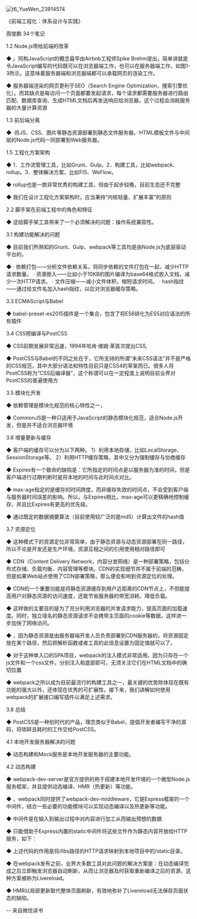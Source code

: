 

![t6_YueWen_23914574](https://user-images.githubusercontent.com/17806205/203684044-5760a1f9-c886-4c2f-8fde-f25283027b92.jpg)


《前端工程化：体系设计与实践》

周俊鹏
34个笔记

1.2 Node.js带给前端的改革

◆ 。同构JavaScript的概念最早由Airbnb工程师Spike Brehm提出，简单讲就是令JavaScript编写的代码既可以在浏览器端工作，也可以在服务器端工作，如图1-3所示。这意味着服务器端和浏览器端都可以承载网页的渲染工作。

◆ 服务器端渲染的网页更利于SEO（Search Engine Optimization，搜索引擎优化）。而其缺点是每访问一个页面都要发起请求，每个请求都需要服务器进行路由匹配、数据库查询、生成HTML文档后再发送响应给浏览器，这个过程会消耗服务器的大量计算资源


1.3 前后端分离

◆ ·将JS、CSS、图片等静态资源部署到静态文件服务器。· HTML模板文件与中间层的Node.js代码一同部署到Web服务器。


1.5 工程化方案架构

◆ 1．工作流管理工具，比如Grunt、Gulp。2．构建工具，比如webpack、rollup。3．整体解决方案，比如FIS、WeFlow。

◆ rollup也是一款非常优秀的构建工具，但由于起步较晚，目前生态还不完整

◆ 我们在设计工程化方案架构时，应当秉持“内核轻量、扩展丰富”的原则


2.2 脚手架在前端工程中的角色和特征

◆ 这给脚手架工具带来了一个必须解决的问题：操作系统兼容性。


3.1 构建功能解决的问题

◆ 目前我们所熟知的Grunt、Gulp、webpack等工具均是由Node.js为底层驱动平台的。

◆ · 依赖打包——分析文件依赖关系，将同步依赖的文件打包在一起，减少HTTP请求数量。
· 资源嵌入——比如小于10KB的图片编译为base64格式嵌入文档，减少一次HTTP请求。
· 文件压缩——减小文件体积，缩短请求时间。
· hash指纹——通过给文件名加入hash指纹，以应对浏览器缓存策略。


3.3 ECMAScript与Babel

◆ babel-preset-es2015插件是一个集合，包含了将ES6转化为ES5对应语法的所有插件


3.4 CSS预编译与PostCSS

◆ CSS前期发展非常迅速，1994年哈肯·维姆·莱首次提出CSS,

◆ PostCSS与Babel的不同之处在于，它所支持的所谓“未来CSS语法”并不是严格的CSS规范，其中大部分语法和特性目前只是CSS4的草案而已。很多人将PostCSS称为“CSS后编译器”，这个称谓可以在一定程度上说明目前业界对PostCSS的普遍使用方


3.5 模块化开发

◆ 依赖管理是模块化规范的核心特性之一，

◆ CommonJS是一种只适用于JavaScript的静态模块化规范，适合Node.js开发，但是并不适合浏览器环境


3.6 增量更新与缓存

◆ 客户端的缓存可以分为以下两种。
1）利用本地存储，比如LocalStorage、SessionStorage等。
2）利用HTTP缓存策略，其中又分为强制缓存与协商缓存

◆ Expires有一个致命的缺陷是：它所指定的时间点是以服务器为准的时间，但是客户端进行过期判断时是将本地的时间与此时间点对比。

◆ max-age指定的是缓存的时间跨度，而非缓存失效的时间点，不会受到客户端与服务器时间误差的影响。所以，与Expires相比，max-age可以更精确地控制缓存，并且比Expires有更高的优先级。

◆ 通过既定的数据摘要算法（目前使用较广泛的是md5）计算出文件的hash值


3.7 资源定位

◆ 这种模式下的资源定位非常简单，由于静态资源与动态资源部署在同一路径，所以不论是开发还是生产环境，资源互相之间的引用使用相对路径即可

◆ CDN（Content Delivery Network，内容分发网络）是一种部署策略，包括分布式存储、负载均衡、内容管理等模块。CDN的实现细节并不属于前端的范畴，但是如果Web站点使用了CDN部署策略，那么便会影响到资源定位的处理。

◆ CDN的一个重要功能是将静态资源缓存到用户近距离的CDN节点上，不但能提高用户对静态资源的访问速度，还能节省服务器的带宽消耗、降低负载。

◆ 这样做的主要目的是为了充分利用浏览器的并发请求能力，提高页面的加载速度。同时，独立域名的静态资源请求不会携带主页面的cookie等数据，这样进一步加快了网络访问。

◆ ，因为静态资源是由服务器端开发人员负责部署到CDN服务器的，将资源固定放在某个路径，然后把解析函数或者工具的此信息设置为固定值就可以了。

◆ 对于这种单入口的SPA项目，webpack的注入模式非常适用。因为只存在一个js文件和一个css文件，分别注入<body>和<head>底部即可，无须关注它们在HTML文档中的确切位置

◆ webpack之所以成为目前最流行的构建工具之一，最关键的优势除体现在既有功能的强大以外，还体现在优秀的可扩展性。接下来，我们讲解如何使用webpack的扩展接口编写插件以满足上述需求。


3.8 总结

◆ PostCSS是一种划时代的产品，理念类似于Babel，提倡开发者编写干净的源码，将琐碎且耗时的工作交给PostCSS。


4.1 本地开发服务器解决的问题

◆ 动态构建和Mock服务是本地开发服务器的主要功能。


4.2 动态构建

◆ webpack-dev-server是官方提供的用于搭建本地开发环境的一个微型Node.js服务框架，并且提供动态编译、HMR（热更新）等功能。

◆ ，webpack同时提供了webpack-dev-middleware，它是Express框架的一个中间件，结合一些必要的功能模块可以实现动态编译以及热更新等功能。

◆ 中间件是在输入到输出过程中对内容进行加工从而输出预想的数据

◆ 只能借助于Express内置的static中间件将这些文件作为静态内容开放给HTTP服务，如下：

◆ 上述代码的作用是将/libs路径的HTTP请求映射到本地项目中的/static目录。

◆ 在webpack发布之前，业界大多数工具对此问题的解决方案是：在动态编译完成之后立即触发浏览器自动刷新，从而让浏览器及时获取重新编译之后的资源，这种方案被称为Livereload。

◆ HMR以局部更新取代整体页面刷新，有效地弥补了Livereload无法保存页面状态的缺陷。

-- 来自微信读书
